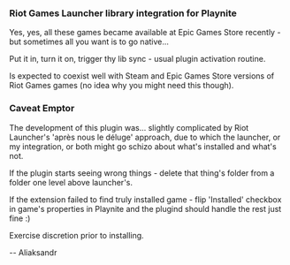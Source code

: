 ### Riot Games Launcher library integration for Playnite

Yes, yes, all these games became available at Epic Games Store recently - but sometimes all you want is to go native...

Put it in, turn it on, trigger thy lib sync - usual plugin activation routine.

Is expected to coexist well with Steam and Epic Games Store versions of Riot Games games (no idea why you might need this though).

### Caveat Emptor

The development of this plugin was... slightly complicated by Riot Launcher's 'après nous le déluge' approach, due to which the launcher, or my integration, or both might go schizo about what's installed and what's not.

If the plugin starts seeing wrong things - delete that thing's folder from a folder one level above launcher's.

If the extension failed to find truly installed game - flip 'Installed' checkbox in game's properties in Playnite and the plugind should handle the rest just fine :)

Exercise discretion prior to installing.

-- Aliaksandr